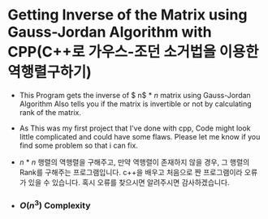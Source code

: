 Getting Inverse of the Matrix using Gauss-Jordan Algorithm with CPP(C++로 가우스-조던 소거법을 이용한 역행렬구하기)
===================================================================

- This Program gets the inverse of $ n$ $*$ $n$ matrix using Gauss-Jordan Algorithm 
Also tells you if the matrix is invertible or not by calculating rank of the matrix.
-  As This was my first project that I've done with cpp, Code might look little complicated and could have some flaws. Please let me know if you find some problem so that i can fix.
- $n$ $*$ $n$ 행렬의 역행렬을 구해주고, 만약 역행렬이 존재하지 않을 경우, 그 행렬의 Rank를 구해주는 프로그램입니다. c++을 배우고 처음으로 짠 프로그램이라 오류가 있을 수 있습니다. 혹시 오류를 찾으시면 알려주시면 감사하겠습니다.

- ### $O$($n^3$) Complexity 
